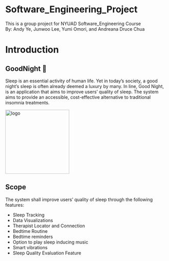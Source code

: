 # Software_Engineering_Project
This is a group project for NYUAD Software_Engineering Course<br>
By: Andy Ye, Junwoo Lee, Yumi Omori, and Andreana Druce Chua

# Introduction

## GoodNight 🌙
Sleep is an essential activity of human life. Yet in today’s society, a good night’s sleep is often already deemed a luxury by many. In line, Good Night, is an application that aims to improve users’ quality of sleep. The system aims to provide an accessible, cost-effective alternative to traditional insomnia treatments.

<img src="https://github.com/druceC/Software_Engineering_Project/assets/89497828/0f7b6dc0-1cc5-4e2b-9931-4f8a885db60b" alt="logo" width="200">

## Scope
The system shall improve users’ quality of sleep through the following features:
- Sleep Tracking
- Data Visualizations
- Therapist Locator and Connection
- Bedtime Routine 
- Bedtime reminders
- Option to play sleep inducing music 
- Smart vibrations
- Sleep Quality Evaluation Feature
